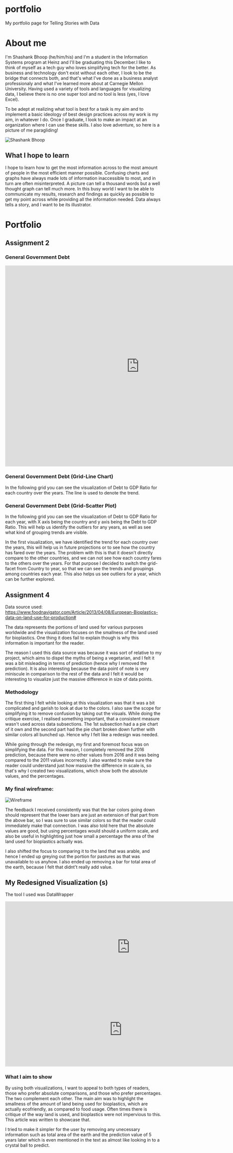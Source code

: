 # portfolio
My portfolio page for Telling Stories with Data


# About me
I'm Shashank Bhoop (he/him/his) and I'm a student in the Information Systems program at Heinz and I'll be graduating this December.I like to think of myself as a tech guy who loves simplifying tech for the better. As business and technology don't exist without each other, I look to be the bridge that connects both, and that's what I've done as a business analyst professionaly and what I've learned more about at Carnegie Mellon University. Having used a variety of tools and languages for visualizing data, I believe there is no one super tool and no tool is less (yes, I love Excel). 

To be adept at realizing what tool is best for a task is my aim and to implement a basic ideology of best design practices across my work is my aim, in whatever I do. Once I graduate, I look to make an impact at an organization where I can use these skills. I also love adventure, so here is a picture of me paragliding!

![Shashank Bhoop](DSCN3210.JPG)


## What I hope to learn
I hope to learn how to get the most information across to the most amount of people in the most efficient manner possible. Confusing charts and graphs have always made lots of information inaccessible to most, and in turn are often misinterpreted. A picture can tell a thousand words but a well thought graph can tell much more. In this busy world I want to be able to communicate my results, research and findings as quickly as possible to get my point across while providing all the information needed. Data always tells a story, and I want to be its illustrator.

# Portfolio

## Assignment 2
### General Government Debt
<iframe src="https://data.oecd.org/chart/69Hy" width="860" height="645" style="border: 0" mozallowfullscreen="true" webkitallowfullscreen="true" allowfullscreen="true"><a href="https://data.oecd.org/chart/69Hy" target="_blank">OECD Chart: General government debt, Total, % of GDP, Annual, 2017</a></iframe>

### General Government Debt (Grid-Line Chart)

In the following grid you can see the visualization of Debt to GDP Ratio for each country over the years. The line is used to denote the trend.
<div class="flourish-embed flourish-chart" data-src="visualisation/4284880"><script src="https://public.flourish.studio/resources/embed.js"></script></div>

### General Government Debt (Grid-Scatter Plot)

In the following grid you can see the visualization of Debt to GDP Ratio for each year, with X axis being the country and y axis being the Debt to GDP Ratio. This will help us identify the outliers for any years, as well as see what kind of grouping trends are visible.

<div class="flourish-embed flourish-scatter" data-src="visualisation/4285536"><script src="https://public.flourish.studio/resources/embed.js"></script></div>


In the first visualization, we have identified the trend for each country over the years, this will help us in future projections or to see how the country has fared over the years. The problem with this is that it doesn't directly compare to the other countries, and we can not see how each country fares to the others over the years. For that purpose I decided to switch the grid-facet from Country to year, so that we can see the trends and groupings among countries each year. This also helps us see outliers for a year, which can be further explored.


## Assignment 4

Data source used:
https://www.foodnavigator.com/Article/2013/04/08/European-Bioplastics-data-on-land-use-for-production#

The data represents the portions of land used for various purposes worldwide and the visualization focuses on the smallness of the land used for bioplastics. One thing it does fail to explain though is why this information is important for the reader.

The reason I used this data source was because it was sort of relative to my project, which aims to dispel the myths of being a vegetarian,  and I felt it was a bit misleading in terms of prediction (hence why I removed the prediction). It is also interesting because the data point of note is very miniscule in comparison to the rest of the data and I felt it would be interesting to visualize just the massive difference in size of data points. 

### Methodology

The first thing I felt while looking at this visualization was that it was a bit complicated and garish to look at due to the colors. I also saw the scope for simplifying it to remove confusion by taking out the visuals. While doing the critique exercise, I realised something important, that a consistent measure wasn't used across data subsections. The 1st subsection had a a pie chart of it own and the second part had the pie chart broken down further with similar colors all bunched up. Hence why I felt like a redesign was needed. 

While going through the redesign, my first and foremost focus was on simplifying the data. For this reason, I completely removed the 2016 prediction, because there were no other values from 2016 and it was being compared to the 2011 values incorrectly. I also wanted to make sure the reader could understand just how massive the difference in scale is, so that's why I created two visualizations, which show both the absolute values, and the percentages. 

### My final wireframe:

![Wireframe](Wireframe.png)


The feedback I received consistently was that the bar colors going down should represent that the lower bars are just an extension of that part from the above bar, so I was sure to use similar colors so that the reader could immediately make that connection. I was also told here that the absolute values are good, but using percentages would should a uniform scale, and also be useful in highlighting just how small a percentage the area of the land used for bioplastics actually was. 

I also shifted the focus to comparing it to the land that was arable, and hence I ended up greying out the portion for pastures as that was unavailable to us anyhow. I also ended up removing a bar for total area of the earth, because I felt that didnt't really add value.

## My Redesigned Visualization (s)
The tool I used was DataWrapper

<iframe title="Bioplastic land use minuscule in scheme of global agricultural area (Absolute, 2011)" aria-label="Stacked Bars" id="datawrapper-chart-JQNVo" src="https://datawrapper.dwcdn.net/JQNVo/2/" scrolling="no" frameborder="0" style="border: none;" width="800" height="292"></iframe>

<iframe title="Bioplastic land use minuscule in scheme of global agricultural area (Percentages, 2011)" aria-label="Stacked Bars" id="datawrapper-chart-hD3jI" src="https://datawrapper.dwcdn.net/hD3jI/2/" scrolling="no" frameborder="0" style="border: none;" width="750" height="238"></iframe>


### What I aim to show

By using both visualizations, I want to appeal to both types of readers, those who prefer absolute comparisons, and those who prefer percentages. The two complement each other. The main aim was to highlight the smallness of the amount of land being used for bioplastics, which are actually ecofriendly, as compared to food usage.
Often times there is critique of the way land is used, and bioplastics were not impervious to this. This article was written to showcase that.

I tried to make it simpler for the user by removing any unecessary information such as total area of the earth and the prediction value of 5 years later which is even mentioned in the text as almost like looking in to a crystal ball to predict.

